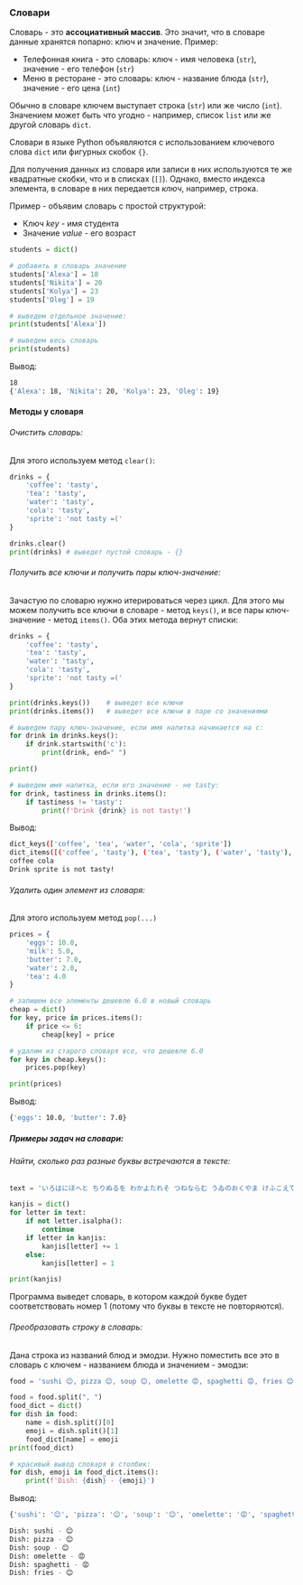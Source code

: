 ### Словари
Словарь - это **ассоциативный массив**. Это значит, что в словаре данные хранятся попарно: ключ и значение.
Пример: 
- Телефонная книга - это словарь: ключ - имя человека (`str`), значение - его телефон (`str`)
- Меню в ресторане - это словарь: ключ - название блюда (`str`), значение - его цена (`int`)

Обычно в словаре ключем выступает строка (`str`) или же число (`int`). Значением может быть что угодно - например, список `list` или же другой словарь `dict`.

Словари в языке Python объявляются с использованием ключевого слова `dict` или фигурных скобок `{}`.

Для получения данных из словаря или записи в них используются те же квадратные скобки, что и в списках (`[]`). Однако, вместо индекса элемента, в словаре в них передается *ключ*, например, строка.

Пример - объявим словарь с простой структурой:
- Ключ $key$ - имя студента
- Значение $value$ - его возраст
```python
students = dict()

# добавить в словарь значение 
students['Alexa'] = 18
students['Nikita'] = 20
students['Kolya'] = 23
students['Oleg'] = 19

# выведем отдельное значение:
print(students['Alexa'])

# выведем весь словарь
print(students)
```
Вывод:
```bash
18
{'Alexa': 18, 'Nikita': 20, 'Kolya': 23, 'Oleg': 19}
```

#### Методы у словаря
###### Очистить словарь:
Для этого используем метод `clear()`:
```python
drinks = {
	'coffee': 'tasty',
	'tea': 'tasty',
	'water': 'tasty',
	'cola': 'tasty',
	'sprite': 'not tasty =('
}

drinks.clear()
print(drinks) # выведет пустой словарь - {} 
```

###### Получить все ключи и получить пары ключ-значение:
Зачастую по словарю нужно итерироваться через цикл. Для этого мы можем получить все ключи в словаре - метод `keys()`, и все пары ключ-значение - метод `items()`. Оба этих метода вернут списки:
```python
drinks = {
	'coffee': 'tasty',
	'tea': 'tasty',
	'water': 'tasty',
	'cola': 'tasty',
	'sprite': 'not tasty =('
}

print(drinks.keys())    # выведет все ключи
print(drinks.items())   # выведет все ключи в паре со значениями

# выведем пару ключ-значение, если имя напитка начинается на c:
for drink in drinks.keys():
	if drink.startswith('c'):
		print(drink, end=" ") 

print()

# выведем имя напитка, если его значение - не tasty:
for drink, tastiness in drinks.items(): 
	if tastiness != 'tasty':
		print(f'Drink {drink} is not tasty!')
```
Вывод:
```bash
dict_keys(['coffee', 'tea', 'water', 'cola', 'sprite']) 
dict_items([('coffee', 'tasty'), ('tea', 'tasty'), ('water', 'tasty'), ('cola', 'tasty'), ('sprite', 'not tasty =(')]) 
coffee cola  
Drink sprite is not tasty!
```

###### Удалить один элемент из словаря:
Для этого используем метод `pop(...)`
```python
prices = {
	'eggs': 10.0,
	'milk': 5.0,
	'butter': 7.0,
	'water': 2.0,
	'tea': 4.0
}

# запишем все элементы дешевле 6.0 в новый словарь
cheap = dict()
for key, price in prices.items():
	if price <= 6:
		cheap[key] = price

# удалим из старого словаря все, что дешевле 6.0
for key in cheap.keys():
	prices.pop(key)

print(prices)
```
Вывод:
```bash
{'eggs': 10.0, 'butter': 7.0}
```

##### Примеры задач на словари:
###### Найти, сколько раз разные буквы встречаются в тексте:
```python
text = 'いろはにほへと ちりぬるを わかよたれそ つねならむ うゐのおくやま けふこえて あさきゆめみし ゑひもせす'

kanjis = dict()
for letter in text:
	if not letter.isalpha():
		continue
	if letter in kanjis:
		kanjis[letter] += 1
	else: 
		kanjis[letter] = 1

print(kanjis)
```
Программа выведет словарь, в котором каждой букве будет соответствовать номер 1 (потому что буквы в тексте не повторяются).

###### Преобразовать строку в словарь:
Дана строка из названий блюд и эмодзи. Нужно поместить все это в словарь с ключем - названием блюда и значением - эмодзи:
```python
food = 'sushi 😊, pizza 😊, soup 😊, omelette 😡, spaghetti 😡, fries 😊'

food = food.split(", ")
food_dict = dict()
for dish in food:
	name = dish.split()[0]
	emoji = dish.split()[1]
	food_dict[name] = emoji
print(food_dict)

# красивый вывод словаря в столбик:
for dish, emoji in food_dict.items():
	print(f'Dish: {dish} - {emoji}')
```
Вывод:
```bash
{'sushi': '😊', 'pizza': '😊', 'soup': '😊', 'omelette': '😡', 'spaghetti': '😡', 'fries': '😊'} 

Dish: sushi - 😊 
Dish: pizza - 😊 
Dish: soup - 😊 
Dish: omelette - 😡 
Dish: spaghetti - 😡 
Dish: fries - 😊
```